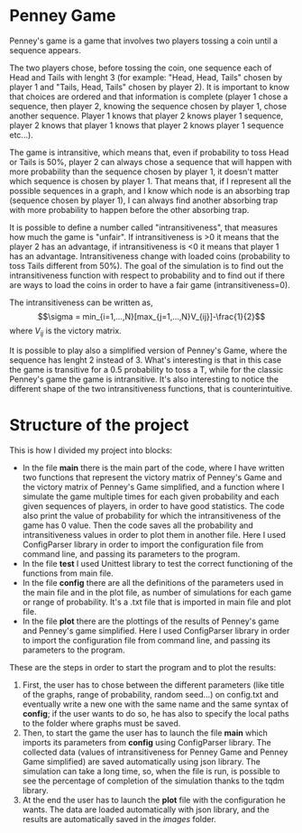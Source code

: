 # Penney Game
Penney's game is a game that involves two players tossing a coin until a sequence appears.  

The two players chose, before tossing the coin, one sequence each of Head and Tails  with lenght 3 (for example: "Head, Head, Tails" chosen by player 1 and "Tails, Head, Tails" chosen by player 2). It is important to know that choices are ordered and that information is complete (player 1 chose a sequence, then player 2, knowing the sequence chosen by player 1, chose another sequence. Player 1 knows that player 2 knows player 1 sequence, player 2 knows that player 1 knows that player 2 knows player 1 sequence etc...).  

The game is intransitive, which means that, even if probability to toss Head or Tails is 50%, player 2 can always chose a sequence that will happen with more probability than the sequence chosen by player 1, it doesn't matter which sequence is chosen by player 1. That means that, if I represent all the possible sequences in a graph, and I know which node is an absorbing trap (sequence chosen by player 1), I can always find another absorbing trap with more probability to happen before the other absorbing trap.  

It is possible to define a number called "intransitiveness", that measures how much the game is "unfair". If intransitiveness is >0 it means that the player 2 has an advantage, if intransitiveness is <0 it means that player 1 has an advantage. Intransitiveness change with loaded coins (probability to toss Tails different from 50%). The goal of the simulation is to find out the intransitiveness function with respect to probability and to find out if there are ways to load the coins in order to have a fair game (intransitiveness=0).  

The intransitiveness can be written as,
$$\sigma = min_{i=1,...,N}[max_{j=1,...,N}V_{ij}]-\frac{1}{2}$$
where $V_{ij}$ is the victory matrix.  

It is possible to play also a simplified version of Penney's Game, where the sequence has lenght 2 instead of 3. What's interesting is that in this case the game is transitive for a 0.5 probability to toss a T, while for the classic Penney's game the game is intransitive. 
It's also interesting to notice the different shape of the two intransitiveness functions, that is counterintuitive.  

# Structure of the project
This is how I divided my project into blocks:  
- In the file **main** there is the main part of the code, where I have written two functions that represent the victory matrix of Penney's Game and the victory matrix of Penney's Game simplified, and a function where I simulate the game multiple times for each given probability and each given sequences of players, in order to have good statistics. The code also print the value of probability for which the intransitiveness of the game has 0 value. Then the code saves all the probability and intransitiveness values in order to plot them in another file. Here I used ConfigParser library in order to import the configuration file from command line, and passing its parameters to the program.
- In the file **test** I used Unittest library to test the correct functioning of the functions from main file.
- In the file **config** there are all the definitions of the parameters used in the main file and in the plot file, as number of simulations for each game or range of probability. It's a .txt file that is imported in main file and plot file.
- In the file **plot** there are the plottings of the results of Penney's game and Penney's game simplified. Here I used ConfigParser library in order to import the configuration file from command line, and passing its parameters to the program.  

These are the steps in order to start the program and to plot the results:  

1. First, the user has to chose between the different parameters (like title of the graphs, range of probability, random seed...) on config.txt and eventually write a new one with the same name and the same syntax of **config**; if the user wants to do so, he has also to specify the local paths to the folder where graphs must be saved.
2. Then, to start the game the user has to launch the file **main** which imports its parameters from **config** using ConfigParser library. The collected data (values of intransitiveness for Penney Game and Penney Game simplified) are saved automatically using json library. The simulation can take a long time, so, when the file is run, is possible to see the percentage of completion of the simulation thanks to the tqdm library.
3. At the end the user has to launch the **plot** file with the configuration he wants. The data are loaded automatically with json library, and the results are automatically saved in the *images* folder.


